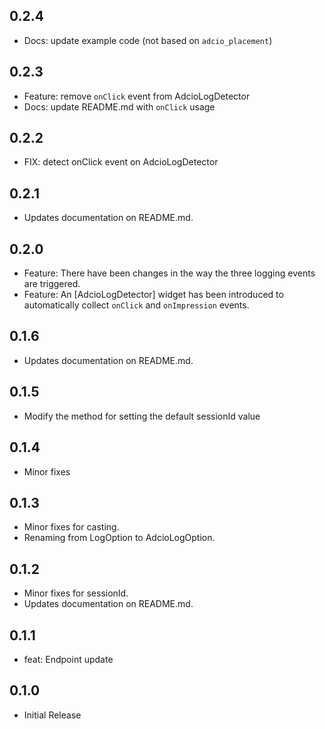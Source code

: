 ## 0.2.4

* Docs: update example code (not based on `adcio_placement`)

## 0.2.3

* Feature: remove `onClick` event from AdcioLogDetector
* Docs: update README.md with `onClick` usage

## 0.2.2

* FIX: detect onClick event on AdcioLogDetector

## 0.2.1

* Updates documentation on README.md.

## 0.2.0

* Feature: There have been changes in the way the three logging events are triggered.
* Feature: An [AdcioLogDetector] widget has been introduced to automatically collect `onClick` and `onImpression` events.

## 0.1.6

* Updates documentation on README.md.

## 0.1.5

* Modify the method for setting the default sessionId value

## 0.1.4

* Minor fixes

## 0.1.3

* Minor fixes for casting.
* Renaming from LogOption to AdcioLogOption.

## 0.1.2

* Minor fixes for sessionId.
* Updates documentation on README.md.

## 0.1.1

* feat: Endpoint update

## 0.1.0

* Initial Release
